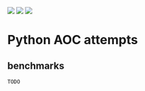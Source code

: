 ![](https://badgen.net/github/license/laDok8/aoc)
![](https://img.shields.io/badge/stars%20⭐-14-yellow)
![](https://img.shields.io/badge/days%20completed-7-red)
# Python AOC attempts

## benchmarks

```
TODO
```

